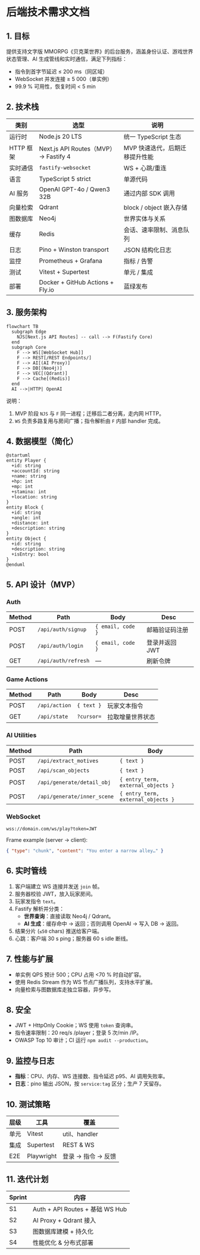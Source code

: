 # 后端技术需求文档

## 1. 目标

提供支持文字版 MMORPG《贝克莱世界》的后台服务，涵盖身份认证、游戏世界状态管理、AI 生成管线和实时通信，满足下列指标：

- 指令到首字节延迟 ≤ 200 ms（同区域）
- WebSocket 并发连接 ≥ 5 000（单实例）
- 99.9 % 可用性，恢复时间 < 5 min

## 2. 技术栈

| 类别      | 选型                                  | 说明                           |
| --------- | ------------------------------------- | ------------------------------ |
| 运行时    | Node.js 20 LTS                        | 统一 TypeScript 生态           |
| HTTP 框架 | Next.js API Routes（MVP） → Fastify 4 | MVP 快速迭代，后期迁移提升性能 |
| 实时通信  | `fastify-websocket`                   | WS + 心跳/重连                 |
| 语言      | TypeScript 5 strict                   | 单源代码                       |
| AI 服务   | OpenAI GPT-4o / Qwen3 32B             | 通过内部 SDK 调用              |
| 向量检索  | Qdrant                                | block / object 嵌入存储        |
| 图数据库  | Neo4j                                 | 世界实体与关系                 |
| 缓存      | Redis                                 | 会话、速率限制、消息队列       |
| 日志      | Pino + Winston transport              | JSON 结构化日志                |
| 监控      | Prometheus + Grafana                  | 指标 / 告警                    |
| 测试      | Vitest + Supertest                    | 单元 / 集成                    |
| 部署      | Docker + GitHub Actions + Fly.io      | 蓝绿发布                       |

## 3. 服务架构

```mermaid
flowchart TB
  subgraph Edge
    NJS[Next.js API Routes] -- call --> F(Fastify Core)
  end
  subgraph Core
    F --> WS[[WebSocket Hub]]
    F --> REST[/REST Endpoints/]
    F --> AI[(AI Proxy)]
    F --> DB[(Neo4j)]
    F --> VEC[(Qdrant)]
    F --> Cache[(Redis)]
  end
  AI -->|HTTP| OpenAI
```

说明：

1. MVP 阶段 `NJS` 与 `F` 同一进程；迁移后二者分离，走内网 HTTP。
2. `WS` 负责多路复用与房间广播；指令解析由 `F` 内部 handler 完成。

## 4. 数据模型（简化）

```plantuml
@startuml
entity Player {
  +id: string
  +accountId: string
  +name: string
  +hp: int
  +mp: int
  +stamina: int
  +location: string
}
entity Block {
  +id: string
  +angle: int
  +distance: int
  +description: string
}
entity Object {
  +id: string
  +description: string
  +isEntry: bool
}
@enduml
```

## 5. API 设计（MVP）

### Auth

| Method | Path                | Body              | Desc           |
| ------ | ------------------- | ----------------- | -------------- |
| POST   | `/api/auth/signup`  | `{ email, code }` | 邮箱验证码注册 |
| POST   | `/api/auth/login`   | `{ email, code }` | 登录并返回 JWT |
| GET    | `/api/auth/refresh` | —                 | 刷新令牌       |

### Game Actions

| Method | Path          | Body       | Desc             |
| ------ | ------------- | ---------- | ---------------- |
| POST   | `/api/action` | `{ text }` | 玩家文本指令     |
| GET    | `/api/state`  | `?cursor=` | 拉取增量世界状态 |

### AI Utilities

| Method | Path                        | Body                               |
| ------ | --------------------------- | ---------------------------------- |
| POST   | `/api/extract_motives`      | `{ text }`                         |
| POST   | `/api/scan_objects`         | `{ text }`                         |
| POST   | `/api/generate/detail_obj`  | `{ entry_term, external_objects }` |
| POST   | `/api/generate/inner_scene` | `{ entry_term, external_objects }` |

### WebSocket

`wss://domain.com/ws/play?token=JWT`

Frame example (server → client):

```json
{ "type": "chunk", "content": "You enter a narrow alley…" }
```

## 6. 实时管线

1. 客户端建立 WS 连接并发送 `join` 帧。
2. 服务器校验 JWT，放入玩家房间。
3. 玩家发指令 `text`。
4. Fastify 解析并分类：
   - **世界查询**：直接读取 Neo4j / Qdrant。
   - **AI 生成**：缓存命中 → 返回；否则调用 OpenAI → 写入 DB → 返回。
5. 结果分片 (`≤50` chars) 推送给客户端。
6. 心跳：客户端 30 s ping；服务器 60 s idle 断线。

## 7. 性能与扩展

- 单实例 QPS 预计 500；CPU 占用 <70 % 时自动扩容。
- 使用 Redis Stream 作为 WS 节点广播队列，支持水平扩展。
- 向量检索与图数据库走独立容器，异步写。

## 8. 安全

- JWT + HttpOnly Cookie；WS 使用 `token` 查询串。
- 指令速率限制：20 req/s /player；登录 5 次/min /IP。
- OWASP Top 10 审计；CI 运行 `npm audit --production`。

## 9. 监控与日志

- **指标**：CPU、内存、WS 连接数、指令延迟 p95、AI 调用失败率。
- **日志**：pino 输出 JSON，按 `service:tag` 区分；生产 7 天留存。

## 10. 测试策略

| 层级 | 工具       | 覆盖               |
| ---- | ---------- | ------------------ |
| 单元 | Vitest     | util、handler      |
| 集成 | Supertest  | REST & WS          |
| E2E  | Playwright | 登录 → 指令 → 反馈 |

## 11. 迭代计划

| Sprint | 内容                            |
| ------ | ------------------------------- |
| S1     | Auth + API Routes + 基础 WS Hub |
| S2     | AI Proxy + Qdrant 接入          |
| S3     | 图数据库建模 + 持久化           |
| S4     | 性能优化 & 分布式部署           |

